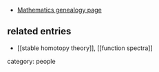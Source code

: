 

* [Mathematics genealogy page](http://www.genealogy.ams.org/id.php?id=9351)

## related entries

* [[stable homotopy theory]], [[function spectra]]

category: people